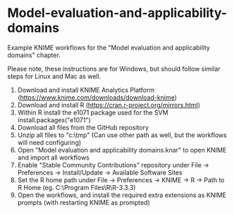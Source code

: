 # Model-evaluation-and-applicability-domains
Example KNIME workflows for the "Model evaluation and applicability domains" chapter.

Please note, these instructions are for Windows, but should follow similar steps for Linux and Mac as well.

1. Download and install KNIME Analytics Platform (https://www.knime.com/downloads/download-knime)
2. Download and install R (https://cran.r-project.org/mirrors.html)
3. Within R install the e1071 package used for the SVM 
   install.packages("e1071") 
4. Download all files from the GitHub repository
5. Unzip all files to "c:\tmp\" (Can use other path as well, but the workflows will need configuring)
6. Open "Model evaluation and applicability domains.knar" to open KNIME and import all workflows
7. Enable "Stable Community Contributions" repository under File -> Preferences -> Install/Update -> Available Software Sites
8. Set the R home path under  File -> Preferences -> KNIME -> R -> Path to R Home (eg. C:\Program Files\R\R-3.3.3)
9. Open the workflows, and install the required extra extensions as KNIME prompts (with restarting KNIME as prompted)

